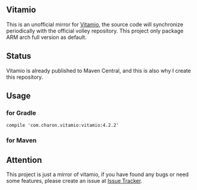 Vitamio
---

This is an unofficial mirror for [Vitamio](https://www.vitamio.org/), the source code will synchronize periodically with the official volley repository.
This project only package ARM arch full version as default. 

## Status

Vitamio is already published to Maven Central, and this is also why I create this repository.

## Usage

### for Gradle
```
compile 'com.charon.vitamio:vitamio:4.2.2'
```
### for Maven

## Attention  

This project is just a mirror of vitamio, if you have found any bugs or need some features, please create an issue at [Issue Tracker](https://github.com/yixia/VitamioBundle/issues).


